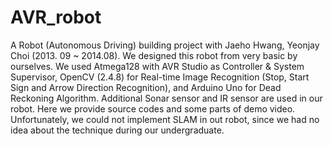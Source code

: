 # AVR_robot
A Robot (Autonomous Driving) building project with Jaeho Hwang, Yeonjay Choi (2013. 09 ~ 2014.08). We designed this robot from very basic by ourselves. We used Atmega128 with AVR Studio as Controller &amp; System Supervisor, OpenCV (2.4.8) for Real-time Image Recognition (Stop, Start Sign and Arrow Direction Recognition), and Arduino Uno for Dead Reckoning Algorithm. Additional Sonar sensor and IR sensor are used in our robot. Here we provide source codes and some parts of demo video. Unfortunately, we could not implement SLAM in out robot, since we had no idea about the technique during our undergraduate.
